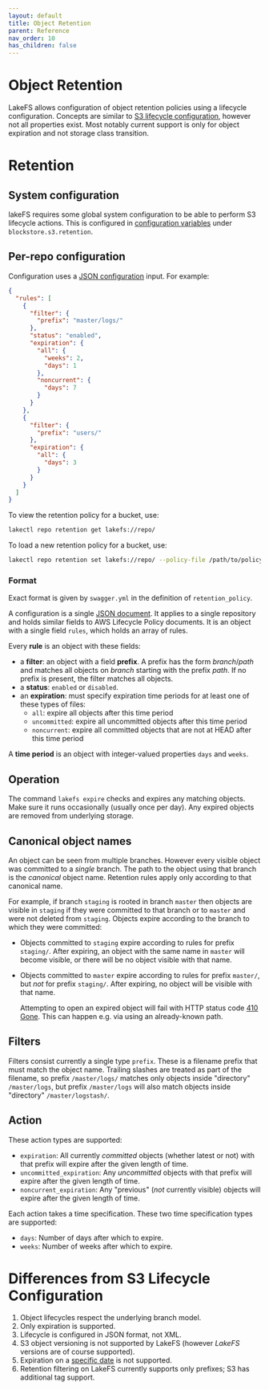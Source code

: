 ```yaml
---
layout: default
title: Object Retention
parent: Reference
nav_order: 10
has_children: false
---
```

# Object Retention

LakeFS allows configuration of object retention policies using a
lifecycle configuration.  Concepts are similar to [S3 lifecycle
configuration][s3-lifecycle], however not all properties exist.  Most
notably current support is only for object expiration and not storage
class transition.

# Retention

## System configuration

lakeFS requires some global system configuration to be able to perform
S3 lifecycle actions.  This is configured in [configuration
variables][configuration] under `blockstore.s3.retention`.

## Per-repo configuration

Configuration uses a [JSON configuration][json-ref] input.  For
example:

```json
{
  "rules": [
	{
	  "filter": {
		"prefix": "master/logs/"
      },
      "status": "enabled",
      "expiration": {
        "all": {
          "weeks": 2,
          "days": 1
        },
        "noncurrent": {
          "days": 7
        }
      }
    },
    {
      "filter": {
        "prefix": "users/"
      },
      "expiration": {
        "all": {
          "days": 3
        }
      }
    }
  ]
}
```

To view the retention policy for a bucket, use:

```sh
lakectl repo retention get lakefs://repo/
```

To load a new retention policy for a bucket, use:

```sh
lakectl repo retention set lakefs://repo/ --policy-file /path/to/policy.yml
```

### Format

Exact format is given by `swagger.yml` in the definition of
`retention_policy`.

A configuration is a single [JSON document][json-ref].  It applies to a single
repository and holds similar fields to AWS Lifecycle Policy documents.
It is an object with a single field `rules`, which holds an array of
rules.

Every **rule** is an object with these fields:
* a **filter**: an object with a field **prefix**.  A prefix has the
  form *branch*/*path* and matches all objects on *branch* starting
  with the prefix *path*.  If no prefix is present, the filter matches
  all objects.
* a **status**: `enabled` or `disabled`.
* an **expiration**: must specify expiration time periods for at least one
  of these types of files:
  - `all`: expire all objects after this time period
  - `uncommitted`: expire all uncommitted objects after this time
    period
  - `noncurrent`: expire all committed objects that are not at HEAD
    after this time period

A **time period** is an object with integer-valued properties `days`
and `weeks`.

## Operation

The command `lakefs expire` checks and expires any matching objects.
Make sure it runs occasionally (usually once per day).  Any expired
objects are removed from underlying storage.

## Canonical object names

An object can be seen from multiple branches.  However every visible
object was committed to a _single_ branch.  The path to the object
using that branch is the _canonical_ object name.  Retention rules
apply only according to that canonical name.

For example, if branch `staging` is rooted in branch `master` then
objects are visible in `staging` if they were committed to that branch
or to `master` and were not deleted from `staging`.  Objects expire
according to the branch to which they were committed:
- Objects committed to `staging` expire according to rules for prefix
  `staging/`.  After expiring, an object with the same name in
  `master` will become visible, or there will be no object visible
  with that name.
- Objects committed to `master` expire according to rules for prefix
  `master/`, but _not_ for prefix `staging/`.  After expiring, no
  object will be visible with that name.

  Attempting to open an expired object will fail with HTTP status code
  [410 Gone][http-gone].  This can happen e.g. via using an
  already-known path.

## Filters

Filters consist currently a single type `prefix`.  These is a filename
prefix that must match the object name.  Trailing slashes are treated
as part of the filename, so prefix `/master/logs/` matches only
objects inside "directory" `/master/logs`, but prefix `/master/logs`
will also match objects inside "directory" `/master/logstash/`.

## Action

These action types are supported:
- `expiration`: All currently _committed_ objects (whether latest or
  not) with that prefix will expire after the given length of time.
- `uncommitted_expiration`: Any _uncommitted_ objects with that prefix
  will expire after the given length of time.
- `noncurrent_expiration`: Any "previous" (_not_ currently visible)
  objects will expire after the given length of time.

Each action takes a time specification.  These two time specification
types are supported:
- `days`: Number of days after which to expire.
- `weeks`: Number of weeks after which to expire.

# Differences from S3 Lifecycle Configuration

1. Object lifecycles respect the underlying branch model.
1. Only expiration is supported.
1. Lifecycle is configured in JSON format, not XML.
1. S3 object versioning is not supported by LakeFS (however _LakeFS_
   versions are of course supported).
1. Expiration on a [specific date][s3-lifecycle-specific-date] is not
   supported.
1. Retention filtering on LakeFS currently supports only prefixes; S3
   has additional tag support.

[s3-lifecycle]: https://docs.aws.amazon.com/AmazonS3/latest/dev/intro-lifecycle-rules.html
[s3-lifecycle-specific-date]: https://docs.aws.amazon.com/AmazonS3/latest/dev/intro-lifecycle-rules.html#intro-lifecycle-rules-date
[json-ref]: https://www.json.org/json-en.html
[http-gone]: https://developer.mozilla.org/en-US/docs/Web/HTTP/Status/410
[configuration]: configuration.html
